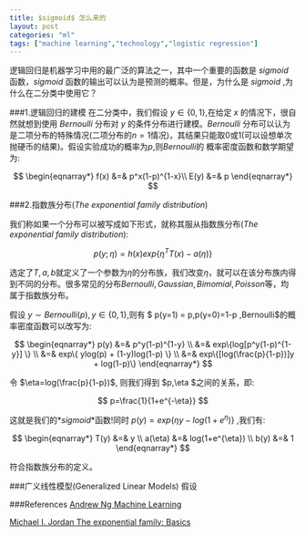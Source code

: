 ```yaml
---
title: $sigmoid$ 怎么来的
layout: post
categories: "ml"
tags: ["machine learning","technology","logistic regression"]
---
```

逻辑回归是机器学习中用的最广泛的算法之一，其中一个重要的函数是 $sigmoid$ 函数，$sigmoid$ 函数的输出可以认为是预测的概率。但是，为什么是
$sigmoid$ ,为什么在二分类中使用它？

###1.逻辑回归的建模
在二分类中，我们假设 $y \in \lbrace0,1\rbrace$,在给定 $x$ 的情况下，很自然就想到使用 $Bernoulli$ 分布对 $y$ 的条件分布进行建模。$Bernoulli$
分布可以认为是二项分布的特殊情况(二项分布的$n=1$情况)，其结果只能取$0$或1(可以设想单次抛硬币的结果)。假设实验成功的概率为$p$,则$Bernoulli$的
概率密度函数和数学期望为:

$$
\begin{eqnarray*}
    f(x) &=& p^x(1-p)^{1-x}\\
    E(y) &=& p
\end{eqnarray*}
$$

###2.指数族分布($The$ $exponential$ $family$ $distribution$)

我们称如果一个分布可以被写成如下形式，就称其服从指数族分布($The$ $exponential$ $family$ $distribution$):

$$
p(y;\eta)=h(x)exp\{\eta^{T}T(x)-a(\eta)\}
$$

选定了$T,a,b$就定义了一个参数为$\eta$的分布族，我们改变$\eta$，就可以在该分布族内得到不同的分布。很多常见的分布$Bernoulli,Gaussian,
Bimomial,Poisson$等，均属于指数族分布。

假设 $y\sim Bernoulli(p),y\in\lbrace {0,1}\rbrace$,则有 $ p(y=1) = p,p(y=0)=1-p $,$Bernoulli$的概率密度函数可以改写为:

$$
\begin{eqnarray*}
p(y) &=& p^y(1-p)^{1-y} \\
     &=& exp\{log[p^y(1-p)^{1-y}] \} \\
     &=& exp\{ ylog(p) + (1-y)log(1-p) \} \\
     &=& exp\{[log(\frac{p}{1-p})]y + log(1-p)\}
\end{eqnarray*}
$$

令 $\eta=log(\frac{p}{1-p})$, 则我们得到 $p,\eta $之间的关系，即:

$$
    p=\frac{1}{1+e^{-\eta}}
$$

这就是我们的*$sigmoid$*函数!同时 $p(y)=exp\lbrace \eta y - log(1+e^{\eta}) \rbrace$ ,我们有:

$$
\begin{eqnarray*}
T(y)        &=& y \\
a(\eta)     &=& log(1+e^{\eta}) \\
b(y)        &=& 1
\end{eqnarray*}
$$

符合指数族分布的定义。

###广义线性模型(Generalized Linear Models)
假设

###References
[Andrew Ng Machine Learning ](http://open.163.com/special/opencourse/machinelearning.html)

[Michael I. Jordan The exponential family: Basics](http://www.cs.berkeley.edu/~jordan/courses/260-spring10/other-readings/chapter8.pdf)